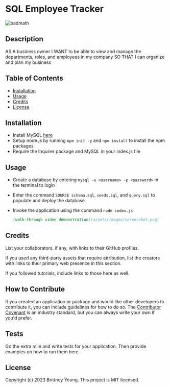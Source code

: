 # SQL Employee Tracker
![badmath](https://img.shields.io/badge/License-MIT-blue)
## Description

AS A business owner
I WANT to be able to view and manage the departments, roles, and employees in my company
SO THAT I can organize and plan my business

## Table of Contents

- [Installation](#installation)
- [Usage](#usage)
- [Credits](#credits)
- [License](#license)

## Installation
* Install MySQL [here](https://coding-boot-camp.github.io/full-stack/mysql/mysql-installation-guide)
* Setup node.js by running ```npm init -y``` and ```npm install``` to install the npm packages
* Require the Inquirer package and MySQL in your index.js file


## Usage
* Create a database by entering ```mysql -u <username> -p <password>``` in the terminal to login
* Enter the command ```SOURCE schema.sql```, ```seeds.sql```, and ```query.sql``` to populate and deploy the database
* Invoke the application using the command ```node index.js```


    ```md
    [walk-through video demonstration](assets/images/screenshot.png)
    ```

## Credits

List your collaborators, if any, with links to their GitHub profiles.

If you used any third-party assets that require attribution, list the creators with links to their primary web presence in this section.

If you followed tutorials, include links to those here as well.


## How to Contribute

If you created an application or package and would like other developers to contribute it, you can include guidelines for how to do so. The [Contributor Covenant](https://www.contributor-covenant.org/) is an industry standard, but you can always write your own if you'd prefer.

## Tests

Go the extra mile and write tests for your application. Then provide examples on how to run them here.

## License
Copyright (c) 2023 Brittney Young. This project is MIT licensed.